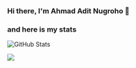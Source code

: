### Hi there, I'm Ahmad Adit Nugroho 👋

### and here is my stats
![GitHub Stats](https://github-readme-stats.vercel.app/api?username=AhmadAdit&theme=radical)
<p align="left">
  <img src="https://github-readme-streak-stats.herokuapp.com/?user=AhmadAdit&theme=monokai"/>
</p>
<!--
**AhmadAdit/AhmadAdit** is a ✨ _special_ ✨ repository because its `README.md` (this file) appears on your GitHub profile.

Here are some ideas to get you started:

- 🔭 I’m currently working on ...
- 🌱 I’m currently learning ...
- 👯 I’m looking to collaborate on ...
- 🤔 I’m looking for help with ...
- 💬 Ask me about ...
- 📫 How to reach me: ...
- 😄 Pronouns: ...
- ⚡ Fun fact: ...
-->


